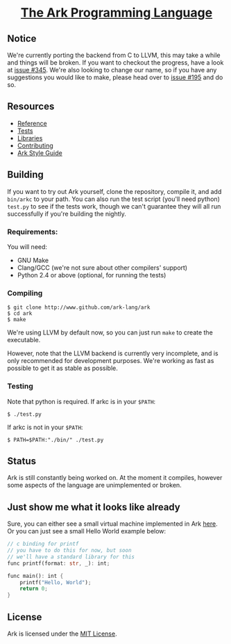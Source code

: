 <h1 align="center"><a href="http://ark-lang.org">The Ark Programming Language</a></h1>

## Notice
We're currently porting the backend from C to LLVM, this may take a while and things will be broken. If
you want to checkout the progress, have a look at [issue #345](https://github.com/ark-lang/ark/issues/345).
We're also looking to change our name, so if you have any suggestions you would like to make, please head over to [issue #195](https://github.com/ark-lang/ark/issues/195) and do so.

## Resources

* [Reference](/docs/REFERENCE.md)
* [Tests](/tests/)
* [Libraries](/lib/)
* [Contributing](/CONTRIBUTING.md)
* [Ark Style Guide](/docs/STYLEGUIDE.md)

## Building
If you want to try out Ark yourself, clone the repository, compile it, and add `bin/arkc` to your path. You can
also run the test script (you'll need python) `test.py` to see if the tests work, though we can't guarantee they
will all run successfully if you're building the nightly.

### Requirements:
You will need:

* GNU Make
* Clang/GCC (we're not sure about other compilers' support)
* Python 2.4 or above (optional, for running the tests)

### Compiling

	$ git clone http://www.github.com/ark-lang/ark
	$ cd ark
	$ make

We're using LLVM by default now, so you can just run `make` to create the executable.

However, note that the LLVM backend is currently very incomplete, and is only recommended for development purposes. We're working as fast as possible to get it as stable as possible.

### Testing
Note that python is required.
If arkc is in your `$PATH`:

	$ ./test.py

If arkc is not in your `$PATH`:

	$ PATH=$PATH:"./bin/" ./test.py

## Status
Ark is still constantly being worked on. At the moment it compiles,
however some aspects of the language are unimplemented or broken.

## Just show me what it looks like already
Sure, you can either see a small virtual machine implemented in Ark [here](tests/vm.aly). 
Or you can just see a small Hello World example below:

```rust
// c binding for printf
// you have to do this for now, but soon
// we'll have a standard library for this
func printf(format: str, _): int;

func main(): int {
    printf("Hello, World");
    return 0;
}
```

## License
Ark is licensed under the [MIT License](/LICENSE.md).

